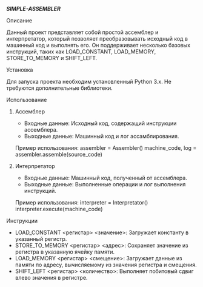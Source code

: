 ***SIMPLE-ASSEMBLER***

Описание

Данный проект представляет собой простой ассемблер и интерпретатор, который позволяет преобразовывать исходный код в машинный код и выполнять его. Он поддерживает несколько базовых инструкций, таких как LOAD_CONSTANT, LOAD_MEMORY, STORE_TO_MEMORY и SHIFT_LEFT.

Установка

Для запуска проекта необходим установленный Python 3.x. Не требуются дополнительные библиотеки.

Использование

1. Ассемблер
   - Входные данные: Исходный код, содержащий инструкции ассемблера.
   - Выходные данные: Машинный код и лог ассамблирования.
   
   Пример использования:
      assembler = Assembler()
   machine_code, log = assembler.assemble(source_code)
   

2. Интерпретатор
   - Входные данные: Машинный код, полученный от ассемблера.
   - Выходные данные: Выполненные операции и лог выполнения инструкций.
   
   Пример использования:
      interpreter = Interpretator()
   interpreter.execute(machine_code)
   

Инструкции

- LOAD_CONSTANT <регистар> <значение>: Загружает константу в указанный регистр.
- STORE_TO_MEMORY <регистар> <адрес>: Сохраняет значение из регистра в указанную ячейку памяти.
- LOAD_MEMORY <регистар> <смещение>: Загружает данные из памяти по адресу, вычисляемому из значения регистра и смещения.
- SHIFT_LEFT <регистар> <количество>: Выполняет побитовый сдвиг влево значения в регистре.
